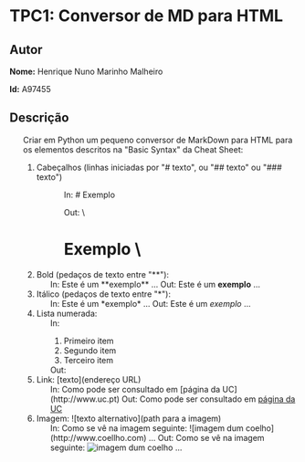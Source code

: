 # TPC1: Conversor de MD para HTML

## Autor

**Nome:** Henrique Nuno Marinho Malheiro

**Id:** A97455

## Descrição

<ol>
    Criar em Python um pequeno conversor de MarkDown para HTML para os elementos descritos na "Basic Syntax" da Cheat Sheet:
    <ol>
        <li>Cabeçalhos (linhas iniciadas por "# texto", ou "## texto" ou "### texto")
            <ol>
                <ol>In: # Exemplo </ol>
                <ol>Out: \<h1> Exemplo \</h1></ol>
            </ol>
        </li>
        <li>Bold (pedaços de texto entre "**"):
            <ol>
                In: Este é um **exemplo** ...
                Out: Este é um <b>exemplo</b> ...
            </ol>
        </li>
        <li>Itálico (pedaços de texto entre "*"):
            <ol>
                In: Este é um *exemplo* ...
                Out: Este é um <i>exemplo</i> ...
            </ol>
        </li>
        <li>Lista numerada:
            <ol>
                In: 
                <ol>
                    <li> Primeiro item
                    </li>
                    <li> Segundo item
                    </li>
                    <li> Terceiro item
                    </li>
                </ol>
                Out: 
            </ol>
        </li>
        <li>Link: [texto](endereço URL)
            <ol>
                In: Como pode ser consultado em [página da UC](http://www.uc.pt)
                Out: Como pode ser consultado em <a href="http://www.uc.pt">página da UC</a>
            </ol>
        </li>
        <li>Imagem: ![texto alternativo](path para a imagem)
            <ol>
                In: Como se vê na imagem seguinte: ![imagem dum coelho](http://www.coellho.com) ...
                Out: Como se vê na imagem seguinte: <img src="http://www.coellho.com" alt="imagem dum coelho"/> ...
            </ol>
        </li>
    </ol>
</ol>